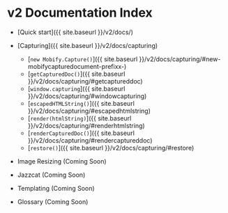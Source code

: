 # v2 Documentation Index
  
  - [Quick start]({{ site.baseurl }}/v2/docs/)
  - [Capturing]({{ site.baseurl }}/v2/docs/capturing)
    - [`new Mobify.Capture()`]({{ site.baseurl }}/v2/docs/capturing/#new-mobifycapturedocument-prefixx-)
    - [`getCapturedDoc()`]({{ site.baseurl }}/v2/docs/capturing/#getcaptureddoc)
    - [`window.capturing`]({{ site.baseurl }}/v2/docs/capturing/#windowcapturing)
    - [`escapedHTMLString()`]({{ site.baseurl }}/v2/docs/capturing/#escapedhtmlstring)
    - [`render(htmlString)`]({{ site.baseurl }}/v2/docs/capturing/#renderhtmlstring)
    - [`renderCapturedDoc()`]({{ site.baseurl }}/v2/docs/capturing/#rendercaptureddoc)
    - [`restore()`]({{ site.baseurl }}/v2/docs/capturing/#restore)

  - Image Resizing (Coming Soon)
  - Jazzcat (Coming Soon)
  - Templating (Coming Soon)
  - Glossary (Coming Soon)
